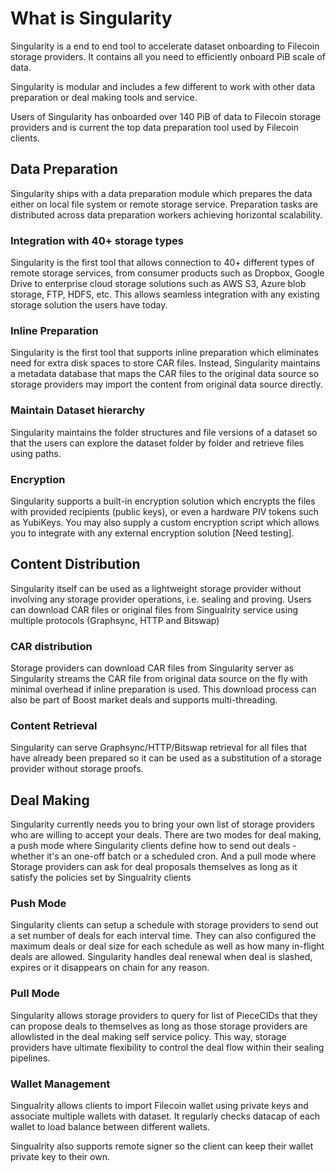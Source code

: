 # What is Singularity

Singularity is a end to end tool to accelerate dataset onboarding to Filecoin storage providers. It contains all you need to efficiently onboard PiB scale of data.

Singularity is modular and includes a few different to work with other data preparation or deal making tools and service.

Users of Singularity has onboarded over 140 PiB of data to Filecoin storage providers and is current the top data preparation tool used by Filecoin clients.

## Data Preparation

Singularity ships with a data preparation module which prepares the data either on local file system or remote storage service. Preparation tasks are distributed across data preparation workers achieving horizontal scalability.

### Integration with 40+ storage types

Singularity is the first tool that allows connection to 40+ different types of remote storage services, from consumer products such as Dropbox, Google Drive to enterprise cloud storage solutions such as AWS S3, Azure blob storage, FTP, HDFS, etc. This allows seamless integration with any existing storage solution the users have today.

### Inline Preparation

Singularity is the first tool that supports inline preparation which eliminates need for extra disk spaces to store CAR files. Instead, Singularity maintains a metadata database that maps the CAR files to the original data source so storage providers may import the content from original data source directly.

### Maintain Dataset hierarchy

Singularity maintains the folder structures and file versions of a dataset so that the users can explore the dataset folder by folder and retrieve files using paths.

### Encryption

Singularity supports a built-in encryption solution which encrypts the files with provided recipients (public keys), or even a hardware PIV tokens such as YubiKeys. You may also supply a custom encryption script which allows you to integrate with any external encryption solution \[Need testing].

## Content Distribution

Singularity itself can be used as a lightweight storage provider without involving any storage provider operations, i.e. sealing and proving. Users can download CAR files or original files from Singualrity service using multiple protocols (Graphsync, HTTP and Bitswap)

### CAR distribution

Storage providers can download CAR files from Singularity server as Singularity streams the CAR file from original data source on the fly with minimal overhead if inline preparation is used. This download process can also be part of Boost market deals and supports multi-threading.

### Content Retrieval

Singularity can serve Graphsync/HTTP/Bitswap retrieval for all files that have already been prepared so it can be used as a substitution of a storage provider without storage proofs.

## Deal Making

Singularity currently needs you to bring your own list of storage providers who are willing to accept your deals. There are two modes for deal making, a push mode where Singularity clients define how to send out deals - whether it's an one-off batch or a scheduled cron. And a pull mode where Storage providers can ask for deal proposals themselves as long as it satisfy the policies set by Singualrity clients

### Push Mode

Singularity clients can setup a schedule with storage providers to send out a set number of deals for each interval time. They can also configured the maximum deals or deal size for each schedule as well as how many in-flight deals are allowed. Singularity handles deal renewal when deal is slashed, expires or it disappears on chain for any reason.

### Pull Mode

Singularity allows storage providers to query for list of PieceCIDs that they can propose deals to themselves as long as those storage providers are allowlisted in the deal making self service policy. This way, storage providers have ultimate flexibility to control the deal flow within their sealing pipelines.

### Wallet Management

Singualrity allows clients to import Filecoin wallet using private keys and associate multiple wallets with dataset. It regularly checks datacap of each wallet to load balance between different wallets.

Singualrity also supports remote signer so the client can keep their wallet private key to their own.

###

